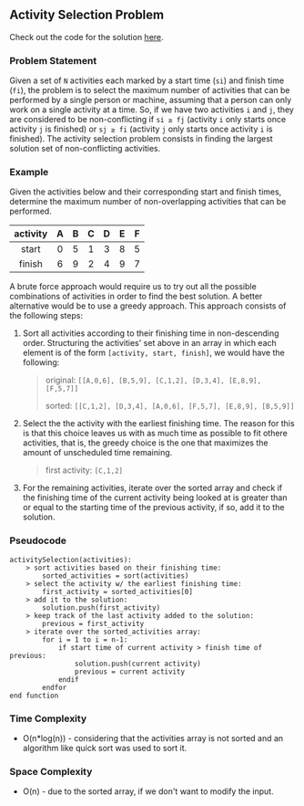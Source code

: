 ## Activity Selection Problem

Check out the code for the solution [here](/Algorithms/Greedy/Activity%20Selection/activitySelection.js).

### Problem Statement

Given a set of `N` activities each marked by a start time (`si`) and finish time (`fi`), the problem is to select the maximum number of activities that can be performed by a single person or machine, assuming that a person can only work on a single activity at a time. So, if we have two activities `i` and `j`, they are considered to be non-conflicting if `si ≥ fj` (activity `i` only starts once activity `j` is finished) or `sj ≥ fi` (activity `j` only starts once activity `i` is finished). The activity selection problem consists in finding the largest solution set of non-conflicting activities.

### Example

Given the activities below and their corresponding start and finish times, determine the maximum number of non-overlapping activities that can be performed.

| activity |  A  |  B  |  C  |  D  |  E  |  F  |
| :------: | :-: | :-: | :-: | :-: | :-: | :-: |
|  start   |  0  |  5  |  1  |  3  |  8  |  5  |
|  finish  |  6  |  9  |  2  |  4  |  9  |  7  |

A brute force approach would require us to try out all the possible combinations of activities in order to find the best solution. A better alternative would be to use a greedy approach. This approach consists of the following steps:

1.  Sort all activities according to their finishing time in non-descending order. Structuring the activities' set above in an array in which each element is of the form `[activity, start, finish]`, we would have the following:

    > original: `[[A,0,6], [B,5,9], [C,1,2], [D,3,4], [E,8,9], [F,5,7]]`
    >
    > sorted: `[[C,1,2], [D,3,4], [A,0,6], [F,5,7], [E,8,9], [B,5,9]]`

2.  Select the the activity with the earliest finishing time. The reason for this is that this choice leaves us with as much time as possible to fit othere activities, that is, the greedy choice is the one that maximizes the amount of unscheduled time remaining.
    > first activity: `[C,1,2]`
3.  For the remaining activities, iterate over the sorted array and check if the finishing time of the current activity being looked at is greater than or equal to the starting time of the previous activity, if so, add it to the solution.

### Pseudocode

```
activitySelection(activities):
    > sort activities based on their finishing time:
        sorted_activities = sort(activities)
    > select the activity w/ the earliest finishing time:
        first_activity = sorted_activities[0]
    > add it to the solution:
        solution.push(first_activity)
    > keep track of the last activity added to the solution:
        previous = first_activity
    > iterate over the sorted_activities array:
        for i = 1 to i = n-1:
            if start time of current activity > finish time of previous:
                solution.push(current activity)
                previous = current activity
            endif
        endfor
end function
```

### Time Complexity

- O(n\*log(n)) - considering that the activities array is not sorted and an algorithm like quick sort was used to sort it.

### Space Complexity

- O(n) - due to the sorted array, if we don't want to modify the input.
